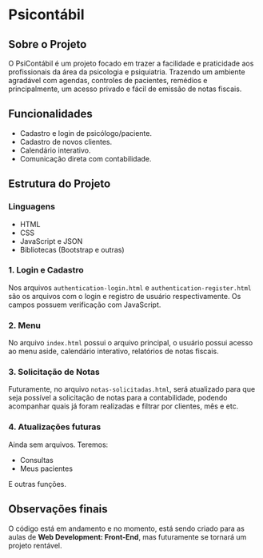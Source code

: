 # Psicontábil

## Sobre o Projeto

O PsiContábil é um projeto focado em trazer a facilidade e praticidade aos profissionais da área da psicologia e psiquiatria. Trazendo um ambiente agradável com agendas, controles de pacientes, remédios e principalmente, um acesso privado e fácil de emissão de notas fiscais.

## Funcionalidades

- Cadastro e login de psicólogo/paciente.
- Cadastro de novos clientes.
- Calendário interativo.
- Comunicação direta com contabilidade.

## Estrutura do Projeto

### Linguagens

- HTML
- CSS
- JavaScript e JSON
- Bibliotecas (Bootstrap e outras)

### 1. **Login e Cadastro**

Nos arquivos `authentication-login.html` e `authentication-register.html` são os arquivos com o login e registro de usuário respectivamente. Os campos possuem verificação com JavaScript.

### 2. **Menu**

No arquivo `index.html` possui o arquivo principal, o usuário possui acesso ao menu aside, calendário interativo, relatórios de notas fiscais.

### 3. **Solicitação de Notas**

Futuramente, no arquivo `notas-solicitadas.html`, será atualizado para que seja possível a solicitação de notas para a contabilidade, podendo acompanhar quais já foram realizadas e filtrar por clientes, mês e etc.

### 4. **Atualizações futuras**

Ainda sem arquivos. Teremos:
- Consultas
- Meus pacientes

E outras funções.

## Observações finais

O código está em andamento e no momento, está sendo criado para as aulas de **Web Development: Front-End**, mas futuramente se tornará um projeto rentável.